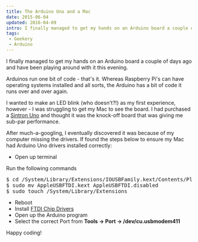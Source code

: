 ```yaml
---
title: The Arduino Uno and a Mac
date: 2015-06-04
updated: 2016-04-09
intro: I finally managed to get my hands on an Arduino board a couple of days ago and have been playing around with it this evening. Arduinos run one bit of ...
tags:
 - Geekery
 - Arduino
---
```


<p>I finally managed to get my hands on an Arduino board a couple of days ago and have been playing around with it this evening.</p>
<p>Arduinos run one bit of code - that's it. Whereas Raspberry Pi's can have operating systems installed and all sorts, the Arduino has a bit of code it runs over and over again.</p>
<p>I wanted to make an LED blink (who doesn't?!) as my first experience, however - I was struggling to get my Mac to see the board. I had purchased a <a href="http://www.amazon.co.uk/gp/product/B00PHY3HH2">Sintron Uno</a> and thought it was the knock-off board that was giving me sub-par performance.</p>
<p>After much-a-googling, I eventually discovered it was because of my computer missing the drivers. If found the steps below to ensure my Mac had Arduino Uno drivers installed correctly:</p>
<ul>
<li>Open up terminal</li>
</ul>
<p>Run the following commands</p>
<pre class="language-bash">
$ cd /System/Library/Extensions/IOUSBFamily.kext/Contents/PlugIns 
$ sudo mv AppleUSBFTDI.kext AppleUSBFTDI.disabled 
$ sudo touch /System/Library/Extensions</pre>
<ul>
<li>Reboot</li>
<li>Install <a href="http://www.ftdichip.com/Drivers/VCP.htm">FTDI Chip Drivers</a></li>
<li>Open up the Arduino program</li>
<li>Select the correct Port from <strong>Tools -&gt; Port -&gt; /dev/cu.usbmodem411</strong></li>
</ul>
<p>Happy coding!</p>